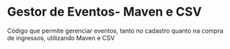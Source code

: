# Gestor de Eventos- Maven e CSV
 Código que permite gerenciar eventos, tanto no cadastro quanto na compra de ingressos, utilizando Maven e CSV
